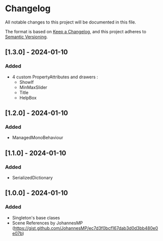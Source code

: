 # Changelog
All notable changes to this project will be documented in this file.

The format is based on [Keep a Changelog](https://keepachangelog.com/en/1.0.0/),
and this project adheres to [Semantic Versioning](https://semver.org/spec/v2.0.0.html).

## [1.3.0] - 2024-01-10
### Added
- 4 custom PropertyAttributes and drawers :
  - ShowIf
  - MinMaxSlider
  - Title
  - HelpBox
  
## [1.2.0] - 2024-01-10
### Added
- ManagedMonoBehaviour

## [1.1.0] - 2024-01-10
### Added
- SerializedDictionary

## [1.0.0] - 2024-01-10
### Added
- Singleton's base clases
- Scene References by JohannesMP (<https://gist.github.com/JohannesMP/ec7d3f0bcf167dab3d0d3bb480e0e07b>)
